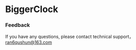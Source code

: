 # BiggerClock

### Feedback
If you have any questions, please contact technical support，ran6qushun@163.com
